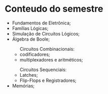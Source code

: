 
<b><h1>Conteudo do semestre</h1></b>
<ul>
	<li>Fundamentos de Eletrônica;</li>
	<li>Famílias Lógicas; </li>
	<li>Simulação de Circuitos Lógicos; </li>
	<li>Álgebra de Boole; </li>
	<ul>
		Circuitos Combinacionais: 
		<li>codificadores;</li>
		<li>multiplexadores e aritméticos;</li>
	</ul>
	<ul>
		Circuitos Sequenciais: 
		<li>Latches;</li>
		<li>Flip-Flops e Registradores;</li>
	</ul>
	<li>Memórias;</li>
</ul>
